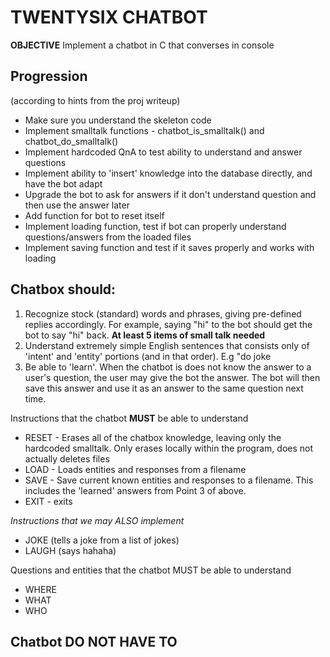 # TWENTYSIX CHATBOT

**OBJECTIVE**
Implement a chatbot in C that converses in console

## Progression

(according to hints from the proj writeup)

* Make sure you understand the skeleton code
* Implement smalltalk functions - chatbot_is_smalltalk() and chatbot_do_smalltalk()
* Implement hardcoded QnA to test ability to understand and answer questions
* Implement ability to 'insert' knowledge into the database directly, and have the bot adapt
* Upgrade the bot to ask for answers if it don't understand question and then use the answer later
* Add function for bot to reset itself
* Implement loading function, test if bot can properly understand questions/answers from the loaded files
* Implement saving function and test if it saves properly and works with loading

## Chatbox should:

1. Recognize stock (standard) words and phrases, giving pre-defined replies accordingly. For example, saying "hi" to the bot should get the bot to say "hi" back. **At least 5 items of small talk needed**
2. Understand extremely simple English sentences that consists only of 'intent' and 'entity' portions (and in that order). E.g "do joke
3. Be able to 'learn'. When the chatbot is does not know the answer to a user's question, the user may give the bot the answer. The bot will then save this answer and use it as an answer to the same question next time.

Instructions that the chatbot **MUST** be able to understand

* RESET - Erases all of the chatbox knowledge, leaving only the hardcoded smalltalk. Only erases locally within the program, does not actually deletes files
* LOAD <filename> - Loads entities and responses from a filename 
* SAVE <filename> - Save current known entities and responses to a filename. This includes the 'learned' answers from Point 3 of above.
* EXIT - exits

*Instructions that we may ALSO implement*

* JOKE (tells a joke from a list of jokes)
* LAUGH (says hahaha)

Questions and entities that the chatbot MUST be able to understand

* WHERE <noun>
* WHAT <noun>
* WHO <name>

## Chatbot DO NOT HAVE TO

